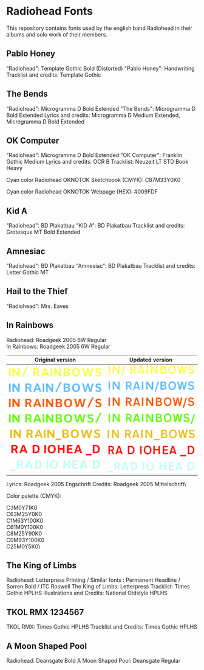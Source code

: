 # Radiohead Fonts

This repository contains fonts used by the english band Radiohead in their albums and solo work of their members.



## Pablo Honey
"Radiohead": Template Gothic Bold (Distorted)
"Pablo Honey": Handwriting
Tracklist and credits: Template Gothic

## The Bends
"Radiohead": Microgramma D Bold Extended 
"The Bends": Microgramma D Bold Extended
Lyrics and credits: Microgramma D Medium Extended, Microgramma D Bold Extended

## OK Computer
"Radiohead": Microgramma D Bold Extended
"OK Computer": Franklin Gothic Medium
Lyrics and credits: OCR B
Tracklist: Neuzeit LT STD Book Heavy

Cyan color Radiohead OKNOTOK Sketchbook (CMYK): C87M33Y0K0

Cyan color Radiohead OKNOTOK Webpage (HEX): #009FDF


## Kid A
"Radiohead": BD Plakatbau
"KID A": BD Plakatbau
Tracklist and credits: Grotesque MT Bold Extended

## Amnesiac
"Radiohead": BD Plakatbau
"Amnesiac": BD Plakatbau
Tracklist and credits: Letter Gothic MT

## Hail to the Thief
"Radiohead": Mrs. Eaves

## In Rainbows
Radiohead: Roadgeek 2005 6W Regular \
In Rainbows: Roadgeek 2005 6W Regular 

|  Original version  |  Updated version  |
----------------------|-------------------
![svg](https://github.com/paranoidandroid-96/Radiohead-Fonts/blob/102926a1fc807695f659ac0b3502f958dd957855/Album_Covers/In_Rainbows_Raster.svg) | ![svg](https://github.com/paranoidandroid-96/Radiohead-Fonts/blob/c3b0f6f0a6daa215accde4a41dc9bf1b4d989b99/Album_Covers/In_Rainbows_v2_Raster.svg)

<!--- 
| <img src="https://github.com/paranoidandroid-96/Radiohead-Fonts/blob/102926a1fc807695f659ac0b3502f958dd957855/Album_Covers/In_Rainbows_Raster.svg" width=40% height=40%> :|: <img src="https://github.com/paranoidandroid-96/Radiohead-Fonts/blob/c3b0f6f0a6daa215accde4a41dc9bf1b4d989b99/Album_Covers/In_Rainbows_v2_Raster.svg" width=40% height=40%> |

--->

Lyrics: Roadgeek 2005 Engschrift
Credits: Roadgeek 2005 Mittelschrift\

Color palette (CMYK):

C3M0Y71K0\
C63M25Y0K0\
C1M63Y100K0\
C61M0Y100K0\
C8M25Y90K0\
C0M93Y100K0\
C25M0Y5K0\

## The King of Limbs
Radiohead: Letterpress Printing / Similar fonts : Permanent Headline / Sorren Bold / ITC Roswell
The King of Limbs: Letterpress
Tracklist: Times Gothic HPLHS
Illustrations and Credits: National Oldstyle HPLHS 


## TKOL RMX 1234567

TKOL RMX: Times Gothic HPLHS
Tracklist and Credits: Times Gothic HPLHS


## A Moon Shaped Pool
Radiohead: Deansgate Bold
A Moon Shaped Pool: Deansgate Regular

